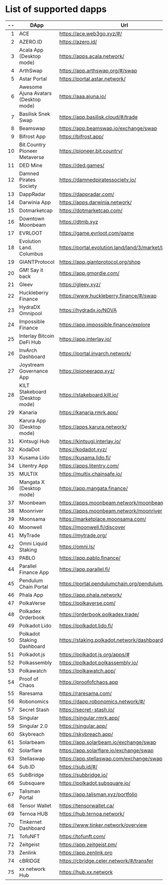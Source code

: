 
# List of supported dapps
| --  |                 DApp                 |                         Url                          |             Tags              |
| --: | ------------------------------------ | ---------------------------------------------------- | ----------------------------- |
|   1 | ACE                                  | https://ace.web3go.xyz/#/                            | utilities                     |
|   2 | AZERO.ID                             | https://azero.id/                                    | utilities                     |
|   3 | Acala App (Desktop mode)             | https://apps.acala.network/                          | bridge,dex,staking            |
|   4 | ArthSwap                             | https://app.arthswap.org/#/swap                      | dex,staking,evm               |
|   5 | Astar Portal                         | https://portal.astar.network/                        | bridge,staking,evm            |
|   6 | Awesome Ajuna Avatars (Desktop mode) | https://aaa.ajuna.io/                                | nft,gaming                    |
|   7 | Basilisk Snek Swap                   | https://app.basilisk.cloud/#/trade                   | bridge,dex                    |
|   8 | Beamswap                             | https://app.beamswap.io/exchange/swap                | bridge,dex,staking,evm        |
|   9 | Bifrost App                          | https://bifrost.app/                                 | bridge,crowdloans,dex,staking |
|  10 | Bit.Country Pioneer Metaverse        | https://pioneer.bit.country/                         | nft,staking,gaming            |
|  11 | DED Mine                             | https://ded.games/                                   | gaming,nft                    |
|  12 | Damned Pirates Society               | https://damnedpiratessociety.io/                     | nft,evm,gaming                |
|  13 | DappRadar                            | https://dappradar.com/                               | social                        |
|  14 | Darwinia App                         | https://apps.darwinia.network/                       | staking                       |
|  15 | Dotmarketcap                         | https://dotmarketcap.com/                            | social                        |
|  16 | Downtown Moonbeam                    | https://dtmb.xyz                                     | evm,social                    |
|  17 | EVRLOOT                              | https://game.evrloot.com/game                        | nft,gaming                    |
|  18 | Evolution Land. Columbus             | https://portal.evolution.land/land/3/market/land     | nft,evm,gaming                |
|  19 | GIANTProtocol                        | https://app.giantprotocol.org/shop                   | utilities                     |
|  20 | GM! Say it back                      | https://app.gmordie.com/                             | social                        |
|  21 | Gleev                                | https://gleev.xyz/                                   | social                        |
|  22 | Huckleberry Finance                  | https://www.huckleberry.finance/#/swap               | bridge,dex,staking,evm        |
|  23 | HydraDX Omnipool                     | https://hydradx.io/NOVA                              | bridge,dex                    |
|  24 | Impossible Finance                   | https://app.impossible.finance/explore               | dex,evm                       |
|  25 | Interlay Bitcoin DeFi Hub            | https://app.interlay.io/                             | bridge,staking,dex            |
|  26 | InvArch Dashboard                    | https://portal.invarch.network/                      | crowdloans,governance         |
|  27 | Joystream Governance App             | https://pioneerapp.xyz/                              | governance                    |
|  28 | KILT Stakeboard (Desktop mode)       | https://stakeboard.kilt.io/                          | staking                       |
|  29 | Kanaria                              | https://kanaria.rmrk.app/                            | nft                           |
|  30 | Karura App (Desktop mode)            | https://apps.karura.network/                         | bridge,dex,staking            |
|  31 | Kintsugi Hub                         | https://kintsugi.interlay.io/                        | bridge,staking,crowdloans     |
|  32 | KodaDot                              | https://kodadot.xyz/                                 | nft                           |
|  33 | Kusama Lido                          | https://kusama.lido.fi/                              | staking,evm                   |
|  34 | Litentry App                         | https://apps.litentry.com/                           | bridge,evm                    |
|  35 | MULTIX                               | https://multix.chainsafe.io/                         | utilities                     |
|  36 | Mangata X (Desktop mode)             | https://app.mangata.finance/                         | bridge                        |
|  37 | Moonbeam                             | https://apps.moonbeam.network/moonbeam               | bridge,staking,crowdloans,evm |
|  38 | Moonriver                            | https://apps.moonbeam.network/moonriver              | bridge,staking,crowdloans,evm |
|  39 | Moonsama                             | https://marketplace.moonsama.com/                    | nft,evm                       |
|  40 | Moonwell                             | https://moonwell.fi/discover                         | bridge,staking,evm            |
|  41 | MyTrade                              | https://mytrade.org/                                 | dex,staking,evm               |
|  42 | Omni Liquid Staking                  | https://omni.ls/                                     | bridge,staking                |
|  43 | PABLO                                | https://app.pablo.finance/                           | dex                           |
|  44 | Parallel Finance App                 | https://app.parallel.fi/                             | bridge,dex                    |
|  45 | Pendulum Chain Portal                | https://portal.pendulumchain.org/pendulum/dashboard  | utilities,staking             |
|  46 | Phala App                            | https://app.phala.network/                           | staking                       |
|  47 | PolkaVerse                           | https://polkaverse.com/                              | social                        |
|  48 | Polkadex Orderbook                   | https://orderbook.polkadex.trade/                    | dex,utilities                 |
|  49 | Polkadot Lido                        | https://polkadot.lido.fi/                            | staking,evm                   |
|  50 | Polkadot Staking Dashboard           | https://staking.polkadot.network/dashboard#/overview | staking,utilities             |
|  51 | Polkadot.js                          | https://polkadot.js.org/apps/#                       | utilities                     |
|  52 | Polkassembly                         | https://polkadot.polkassembly.io/                    | governance                    |
|  53 | Polkawatch                           | https://polkawatch.app/                              | staking                       |
|  54 | Proof of Chaos                       | https://proofofchaos.app                             | nft,governance                |
|  55 | Raresama                             | https://raresama.com/                                | nft                           |
|  56 | Robonomics                           | https://dapp.robonomics.network/#/                   | utilities                     |
|  57 | Secret Stash                         | https://secret-stash.io/                             | nft,utilities                 |
|  58 | Singular                             | https://singular.rmrk.app/                           | nft                           |
|  59 | Singular 2.0                         | https://singular.app/                                | nft                           |
|  60 | Skybreach                            | https://skybreach.app/                               | nft,evm,gaming                |
|  61 | Solarbeam                            | https://app.solarbeam.io/exchange/swap               | bridge,dex,staking,evm        |
|  62 | Solarflare                           | https://app.solarflare.io/exchange/swap              | bridge,dex,staking,evm        |
|  63 | Stellaswap                           | https://app.stellaswap.com/exchange/swap             | bridge,dex,staking,evm        |
|  64 | Sub.ID                               | https://sub.id/#/                                    | utilities                     |
|  65 | SubBridge                            | https://subbridge.io/                                | bridge,evm                    |
|  66 | Subsquare                            | https://polkadot.subsquare.io/                       | governance                    |
|  67 | Talisman Portal                      | https://app.talisman.xyz/portfolio                   | crowdloans,nft                |
|  68 | Tensor Wallet                        | https://tensorwallet.ca/                             | utilities,staking             |
|  69 | Ternoa HUB                           | https://hub.ternoa.network/                          | staking                       |
|  70 | Tinkernet Dashboard                  | https://www.tinker.network/overview                  | staking,bridge,crowdloans     |
|  71 | TofuNFT                              | https://tofunft.com/                                 | nft,evm                       |
|  72 | Zeitgeist                            | https://app.zeitgeist.pm/                            | utilities                     |
|  73 | Zenlink                              | https://app.zenlink.pro                              | dex,staking                   |
|  74 | cBRIDGE                              | https://cbridge.celer.network/#/transfer             | dex,evm,nft                   |
|  75 | xx network Hub                       | https://hub.xx.network                               | social,staking,utilities      |
